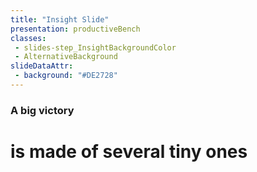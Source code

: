 ```yaml
---
title: "Insight Slide"
presentation: productiveBench
classes:
 - slides-step_InsightBackgroundColor
 - AlternativeBackground
slideDataAttr:
 - background: "#DE2728"
---
```


<div class="TitleAligner TitleAligner-CenterCenter u-center-text">
    <div>
         <h3 class="AlternativeBackground-subtitle slides-step_InsightBackgroundColor-subtitle u-serif">A big victory</h3>
        <h1 class="SlideMainTitle AlternativeBackground-title slides-step_InsightBackgroundColor-title u-serif">is made of several tiny ones</h1>
    </div>
</div>
